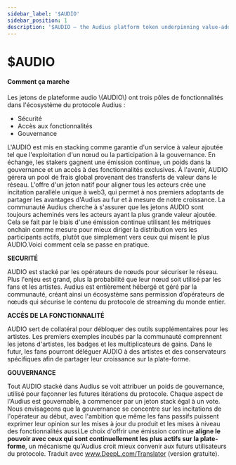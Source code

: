 ```yaml
---
sidebar_label: '$AUDIO'
sidebar_position: 1
description: '$AUDIO — the Audius platform token underpinning value-added actions in Audius'
---
```


# $AUDIO

#### Comment ça marche

Les jetons de plateforme audio \\(AUDIO\\) ont trois pôles de fonctionnalités dans l'écosystème du protocole Audius :

* Sécurité
* Accès aux fonctionnalités
* Gouvernance

L'AUDIO est mis en stacking comme garantie d'un service à valeur ajoutée tel que l'exploitation d'un nœud ou la participation à la gouvernance. En échange, les stakers gagnent une émission continue, un poids dans la gouvernance et un accès à des fonctionnalités exclusives. À l'avenir, AUDIO gérera un pool de frais global provenant des transferts de valeur dans le réseau. L'offre d'un jeton natif pour aligner tous les acteurs crée une incitation parallèle unique à web3, qui permet à nos premiers adoptants de partager les avantages d'Audius au fur et à mesure de notre croissance. La communauté Audius cherche à s'assurer que les jetons AUDIO sont toujours acheminés vers les acteurs ayant la plus grande valeur ajoutée. Cela se fait par le biais d'une émission continue utilisant les métriques onchain comme mesure pour mieux diriger la distribution vers les participants actifs, plutôt que simplement vers ceux qui misent le plus AUDIO.Voici comment cela se passe en pratique.

**SECURITÉ**

AUDIO est stacké par les opérateurs de nœuds pour sécuriser le réseau. Plus l'enjeu est grand, plus la probabilité que leur nœud soit utilisé par les fans et les artistes. Audius est entièrement hébergé et géré par la communauté, créant ainsi un écosystème sans permission d’opérateurs de nœuds qui sécurise le contenu du protocole de streaming du monde entier.

**ACCÈS DE LA FONCTIONNALITÉ**

AUDIO sert de collatéral pour débloquer des outils supplémentaires pour les artistes. Les premiers exemples incubés par la communauté comprennent les jetons d'artistes, les badges et les multiplicateurs de gains. Dans le futur, les fans pourront déléguer AUDIO à des artistes et des conservateurs spécifiques afin de partager leur croissance sur la plate-forme.

**GOUVERNANCE**

Tout AUDIO stacké dans Audius se voit attribuer un poids de gouvernance, utilisé pour façonner les futures itérations du protocole. Chaque aspect de l'Audius est gouvernable, à commencer par un jeton stack égal à un vote. Nous envisageons que la gouvernance se concentre sur les incitations de l'opérateur au début, avec l'ambition que même les fans passifs puissent exprimer leur opinion sur les mises à jour du produit et les mises à niveau des fonctionnalités aussi.Le choix d'offrir une émission continue **aligne le pouvoir avec ceux qui sont continuellement les plus actifs sur la plate-forme**, un mécanisme qu'Audius croit mieux convenir aux futurs utilisateurs du protocole. Traduit avec www.DeepL.com/Translator (version gratuite).
